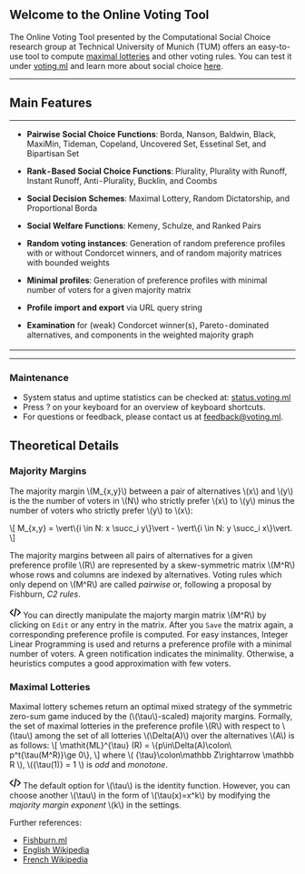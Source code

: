 ## Welcome to the Online Voting Tool

The Online Voting Tool presented by the Computational Social Choice research group at Technical University of Munich (TUM) offers an easy-to-use tool to compute [maximal lotteries](http://fishburn.ml/) and other voting rules.
You can test it under [voting.ml](https://voting.ml) and learn more about social choice [here](http://dss.in.tum.de/14-research/research-projects/56-algorithmic-game-theory-and-computational-social-choice.html).

---
## Main Features
<table>
<tbody>
<tr>
  <td>
  <ul>
  <li><p><b>Pairwise Social Choice Functions</b>: Borda, Nanson, Baldwin, Black, MaxiMin, Tideman, Copeland, Uncovered Set, Essetinal Set, and Bipartisan Set</p></li>
  <li><p><b>Rank-Based Social Choice Functions</b>: Plurality, Plurality with Runoff, Instant Runoff, Anti-Plurality, Bucklin, and Coombs</p></li>
  <li><p><b>Social Decision Schemes</b>: Maximal Lottery, Random Dictatorship, and Proportional Borda</p></li>
  <li><p><b>Social Welfare Functions</b>: Kemeny, Schulze, and Ranked Pairs</p></li>
  <li><p><b>Random voting instances</b>: Generation of random preference profiles with or without Condorcet winners, and of random majority matrices with bounded weights</p></li>
  <li><p><b>Minimal profiles</b>: Generation of preference profiles with minimal number of voters for a given majority matrix</p></li>
  <li><p><b>Profile import and export</b> via URL query string</p></li>
  <li><p><b>Examination</b> for (weak) Condorcet winner(s), Pareto-dominated alternatives, and components in the weighted majority graph</p></li>
  </td>
</tr></tbody></table>

---

### Maintenance
* System status and uptime statistics can be checked at: [status.voting.ml](https://status.voting.ml/)
* Press ? on your keyboard for an overview of keyboard shortcuts.
* For questions or feedback, please contact us at <feedback@voting.ml>.

## Theoretical Details

### Majority Margins
The majority margin \\(M\_{x,y}\\) between a pair of alternatives \\(x\\) and \\(y\\) is the the number of voters in \\(N\\) who strictly prefer \\(x\\) to \\(y\\) minus the number of voters who strictly prefer \\(y\\) to \\(x\\):

\\[ M\_{x,y} = \vert\\{i \in N: x \succ\_i y\\}\vert - \vert\\{i \in N: y \succ\_i x\\}\vert.  \\]

The majority margins between all pairs of alternatives for a given preference profile \\(R\\) are represented by a skew-symmetric matrix \\(M^R\\) whose rows and columns are indexed by alternatives. Voting rules which only depend on \\(M^R\\) are called *pairwise* or, following a proposal by Fishburn, *C2 rules*.

<img src="assets/img/computer.png" width="20"> You can directly manipulate the majorty margin matrix \\(M^R\\) by clicking on `Edit` or any entry in the matrix. After you `Save` the matrix again, a corresponding preference profile is computed. For easy instances, Integer Linear Programming is used and returns a preference profile with a minimal number of voters. A green notification indicates the minimality. Otherwise, a heuristics computes a good approximation with few voters.

### Maximal Lotteries
Maximal lottery schemes return an optimal mixed strategy of the symmetric zero-sum game induced by the (\\(\tau\\)-scaled) majority margins. Formally, the set of maximal lotteries in the preference profile \\(R\\) with respect to \\(\tau\\) among the set of all lotteries \\(\Delta(A)\\) over the alternatives \\(A\\) is as follows:
\\[ \mathit{ML}^{\tau} (R) = \\{p\in\Delta(A)\colon\ p^t{\tau(M^R)}\ge 0\\}, \\]
where \\( {\tau}\colon\mathbb Z\rightarrow \mathbb R \\), \\({\tau(1)} = 1 \\) is *odd* and *monotone*.

<img src="assets/img/computer.png" width="20"> The default option for \\(\tau\\) is the identity function. However, you can choose another \\(\tau\\) in the form of \\(\tau(x)=x^k\\) by modifying the *majority margin exponent* \\(k\\) in the settings.

Further references:

* [Fishburn.ml](http://fishburn.ml/)
* [English Wikipedia](https://en.wikipedia.org/wiki/Maximal_lotteries)
* [French Wikipedia](https://fr.wikipedia.org/wiki/Scrutin_de_Condorcet_randomisé)


<!---
### Other voting rules
* Borda
* Nanson
* Baldwin
* Black
* MaxiMin
* Tideman
* Plurality
* Plurality with Runoff
* Instant-Runoff
* Anti-Plurality
* Bucklin
* Coombs
* Copeland
* Uncovered Set
* Essential Set
* Bipartisan Set
* Kemeny
* Schulze
* Ranked Pairs
* Condorcet
* Pareto

### Software and tools used in the project
* Angular
* Node
* jsLPSolver
* WinWheel
* Cloudflare

Whenever you commit to this repository, GitHub Pages will run [Jekyll](https://jekyllrb.com/) to rebuild the pages in your site, from the content in your Markdown files.

### Markdown

Markdown is a lightweight and easy-to-use syntax for styling your writing. It includes conventions for

```markdown
Syntax highlighted code block

# Header 1
## Header 2
### Header 3

- Bulleted
- List

1. Numbered
2. List

**Bold** and _Italic_ and `Code` text

[Link](url) and ![Image](src)
```

For more details see [GitHub Flavored Markdown](https://guides.github.com/features/mastering-markdown/).

### Jekyll Themes

Your Pages site will use the layout and styles from the Jekyll theme you have selected in your [repository settings](https://github.com/VotingTool/VotingTool.github.io/settings). The name of this theme is saved in the Jekyll `_config.yml` configuration file.

### Support or Contact

Having trouble with Pages? Check out our [documentation](https://help.github.com/categories/github-pages-basics/) or [contact support](https://github.com/contact) and we’ll help you sort it out.
-->
